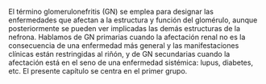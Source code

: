 El término glomerulonefritis (GN) se emplea para designar las enfermedades que afectan a la estructura y 
función del glomérulo, aunque posteriormente se pueden ver implicadas las demás estructuras de la nefrona. 
Hablamos de GN primarias cuando la afectación renal no es la consecuencia de una enfermedad más general y las 
manifestaciones clínicas están restringidas al riñón, y de GN secundarias cuando la afectación está en el seno
de una enfermedad sistémica: lupus, diabetes, etc. El presente capítulo se centra en el primer grupo. 